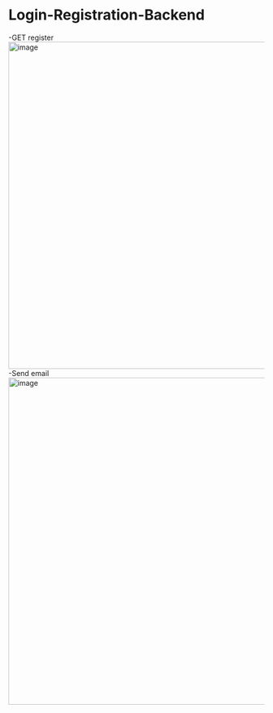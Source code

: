 ﻿# Login-Registration-Backend
 -GET register
<img width="643" alt="image" src="https://user-images.githubusercontent.com/100998739/224075630-f6ffa291-9c82-4c42-9047-aabdd19c28d9.png">
-Send email
<img width="643" alt="image" src="https://user-images.githubusercontent.com/100998739/224076965-07e50b9e-ebb5-4912-a62b-8b1df8be232e.png">


